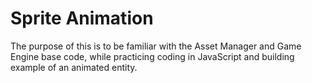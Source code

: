 # Sprite Animation
The purpose of this is to be familiar with the Asset Manager and Game Engine base code, while practicing coding in JavaScript and building example of an animated entity. 

